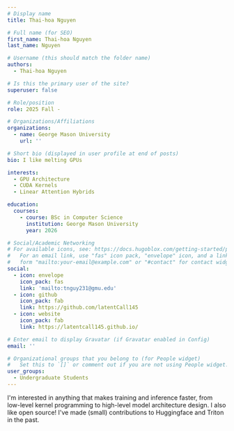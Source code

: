 ```yaml
---
# Display name
title: Thai-hoa Nguyen

# Full name (for SEO)
first_name: Thai-hoa Nguyen
last_name: Nguyen

# Username (this should match the folder name)
authors:
  - Thai-hoa Nguyen

# Is this the primary user of the site?
superuser: false

# Role/position
role: 2025 Fall - 

# Organizations/Affiliations
organizations:
  - name: George Mason University
    url: ''

# Short bio (displayed in user profile at end of posts)
bio: I like melting GPUs

interests:
  - GPU Architecture
  - CUDA Kernels
  - Linear Attention Hybrids

education:
  courses:
    - course: BSc in Computer Science
      institution: George Mason University
      year: 2026

# Social/Academic Networking
# For available icons, see: https://docs.hugoblox.com/getting-started/page-builder/#icons
#   For an email link, use "fas" icon pack, "envelope" icon, and a link in the
#   form "mailto:your-email@example.com" or "#contact" for contact widget.
social:
  - icon: envelope
    icon_pack: fas
    link: 'mailto:tnguy231@gmu.edu'
  - icon: github
    icon_pack: fab
    link: https://github.com/latentCall145
  - icon: website
    icon_pack: fab
    link: https://latentcall145.github.io/

# Enter email to display Gravatar (if Gravatar enabled in Config)
email: ''

# Organizational groups that you belong to (for People widget)
#   Set this to `[]` or comment out if you are not using People widget.
user_groups:
  - Undergraduate Students
---
```


I'm interested in anything that makes training and inference faster, from low-level kernel programming to high-level model architecture design. I also like open source! I've made (small) contributions to Huggingface and Triton in the past.
